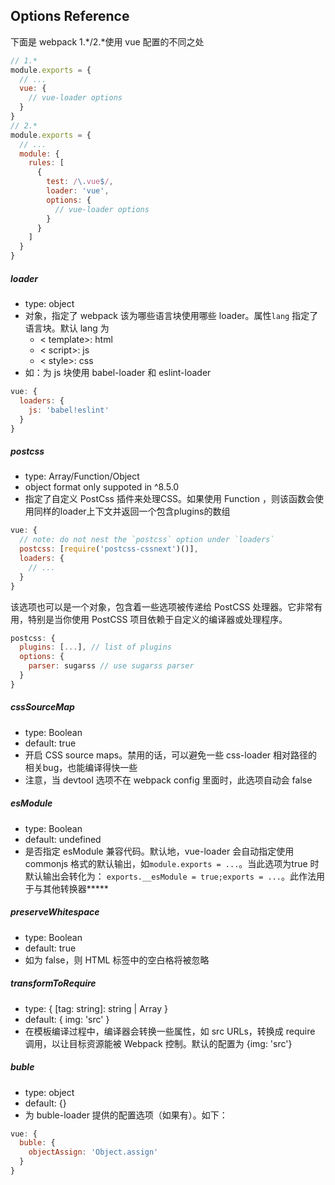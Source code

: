 ## Options Reference

下面是 webpack 1.*/2.*使用 vue 配置的不同之处
```js
// 1.*
module.exports = {
  // ...
  vue: {
    // vue-loader options
  }
}
// 2.*
module.exports = {
  // ...
  module: {
    rules: [
      {
        test: /\.vue$/,
        loader: 'vue',
        options: {
          // vue-loader options
        }
      }
    ]
  }
}
```
##### loader
* type: object
* 对象，指定了 webpack 该为哪些语言块使用哪些 loader。属性`lang` 指定了语言块。默认 lang 为
  - < template>: html
  - < script>: js
  - < style>: css
* 如：为 js 块使用 babel-loader 和 eslint-loader
```js
vue: {
  loaders: {
    js: 'babel!eslint'
  }
}
```

##### postcss
* type: Array/Function/Object
* object format only suppoted in ^8.5.0
* 指定了自定义 PostCss 插件来处理CSS。如果使用 Function ，则该函数会使用同样的loader上下文并返回一个包含plugins的数组
```js
vue: {
  // note: do not nest the `postcss` option under `loaders`
  postcss: [require('postcss-cssnext')()],
  loaders: {
    // ...
  }
}
```

该选项也可以是一个对象，包含着一些选项被传递给 PostCSS 处理器。它非常有用，特别是当你使用 PostCSS 项目依赖于自定义的编译器或处理程序。
```js
postcss: {
  plugins: [...], // list of plugins
  options: {
    parser: sugarss // use sugarss parser
  }
}
```

##### cssSourceMap
* type: Boolean
* default: true
* 开启 CSS source maps。禁用的话，可以避免一些 css-loader 相对路径的相关bug，也能编译得快一些
* 注意，当 devtool 选项不在 webpack config 里面时，此选项自动会 false

##### esModule
* type: Boolean
* default: undefined
* 是否指定 esModule 兼容代码。默认地，vue-loader 会自动指定使用 commonjs 格式的默认输出，如`module.exports = ...`。当此选项为true 时
默认输出会转化为： `exports.__esModule = true;exports = ...`。此作法用于与其他转换器*****


##### preserveWhitespace
* type: Boolean
* default: true
* 如为 false，则 HTML 标签中的空白格将被忽略


##### transformToRequire
* type: { [tag: string]: string | Array<string> }
* default: { img: 'src' }
* 在模板编译过程中，编译器会转换一些属性，如 src URLs，转换成 require 调用，以让目标资源能被 Webpack 控制。默认的配置为 {img: 'src'}

##### buble
* type: object
* default: {}
* 为 buble-loader 提供的配置选项（如果有）。如下：
```js
vue: {
  buble: {
    objectAssign: 'Object.assign'
  }
}
```




